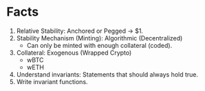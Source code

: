 # Facts
1. Relative Stability: Anchored or Pegged -> $1. 
2. Stability Mechanism (Minting): Algorithmic (Decentralized)
    - Can only be minted with enough collateral (coded). 
3. Collateral: Exogenous (Wrapped Crypto)
    - wBTC
    - wETH
1. Understand invariants: Statements that should always hold true. 
2. Write invariant functions. 